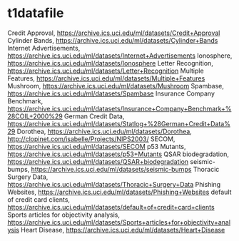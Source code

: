 # t1datafile

Credit Approval, https://archive.ics.uci.edu/ml/datasets/Credit+Approval
Cylinder Bands, https://archive.ics.uci.edu/ml/datasets/Cylinder+Bands
Internet Advertisements, https://archive.ics.uci.edu/ml/datasets/Internet+Advertisements
Ionosphere, https://archive.ics.uci.edu/ml/datasets/Ionosphere
Letter Recognition, https://archive.ics.uci.edu/ml/datasets/Letter+Recognition
Multiple Features, https://archive.ics.uci.edu/ml/datasets/Multiple+Features
Mushroom, https://archive.ics.uci.edu/ml/datasets/Mushroom
Spambase, https://archive.ics.uci.edu/ml/datasets/Spambase
Insurance Company Benchmark, https://archive.ics.uci.edu/ml/datasets/Insurance+Company+Benchmark+%28COIL+2000%29
German Credit Data, https://archive.ics.uci.edu/ml/datasets/Statlog+%28German+Credit+Data%29
Dorothea, https://archive.ics.uci.edu/ml/datasets/Dorothea, http://clopinet.com/isabelle/Projects/NIPS2003/
SECOM, https://archive.ics.uci.edu/ml/datasets/SECOM
p53 Mutants, https://archive.ics.uci.edu/ml/datasets/p53+Mutants
QSAR biodegradation, https://archive.ics.uci.edu/ml/datasets/QSAR+biodegradation
seismic-bumps, https://archive.ics.uci.edu/ml/datasets/seismic-bumps
Thoracic Surgery Data, https://archive.ics.uci.edu/ml/datasets/Thoracic+Surgery+Data
Phishing Websites, https://archive.ics.uci.edu/ml/datasets/Phishing+Websites
default of credit card clients, https://archive.ics.uci.edu/ml/datasets/default+of+credit+card+clients
Sports articles for objectivity analysis, https://archive.ics.uci.edu/ml/datasets/Sports+articles+for+objectivity+analysis
Heart Disease, https://archive.ics.uci.edu/ml/datasets/Heart+Disease
